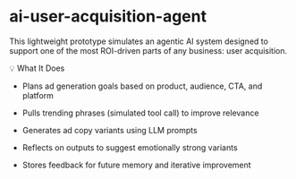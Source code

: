 # ai-user-acquisition-agent

This lightweight prototype simulates an agentic AI system designed to support one of the most ROI-driven parts of any business: user acquisition.

💡 What It Does
- Plans ad generation goals based on product, audience, CTA, and platform

- Pulls trending phrases (simulated tool call) to improve relevance

- Generates ad copy variants using LLM prompts

- Reflects on outputs to suggest emotionally strong variants

- Stores feedback for future memory and iterative improvement



